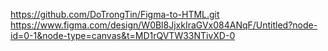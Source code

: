 https://github.com/DoTrongTin/Figma-to-HTML.git
https://www.figma.com/design/W0Bl8JjxkIraGVx084ANqF/Untitled?node-id=0-1&node-type=canvas&t=MD1rQVTW33NTivXD-0
